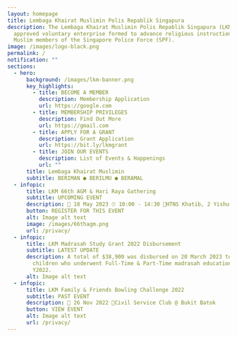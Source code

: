 ```yaml
---
layout: homepage
title: Lembaga Khairat Muslimin Polis Repablik Singapura
description: The Lembaga Khairat Muslimin Polis Repablik Singapura (LKM) is an
  approved voluntary enterprise formed to advance religious instruction among
  Muslim members of the Singapore Police Force (SPF).
image: /images/logo-black.png
permalink: /
notification: ""
sections:
  - hero:
      background: /images/lkm-banner.png
      key_highlights:
        - title: BECOME A MEMBER
          description: Membership Application
          url: https://google.com
        - title: MEMBERSHIP PRIVILEGES
          description: Find Out More
          url: https://gmail.com
        - title: APPLY FOR A GRANT
          description: Grant Application
          url: https://bit.ly/lkmgrant
        - title: JOIN OUR EVENTS
          description: List of Events & Happenings
          url: ""
      title: Lembaga Khairat Muslimin
      subtitle: BERIMAN ● BERILMU ● BERAMAL
  - infopic:
      title: LKM 66th AGM & Hari Raya Gathering
      subtitle: UPCOMING EVENT
      description: 📅 18 May 2023 ⏱ 10:00 - 14:30 📍HTNS Khatib, 2 Yishun Walk S767944
      button: REGISTER FOR THIS EVENT
      alt: Image alt text
      image: /images/66thagm.png
      url: /privacy/
  - infopic:
      title: LKM Madrasah Study Grant 2022 Disbursement
      subtitle: LATEST UPDATE
      description: A total of $38,900 was disbursed on 20 March 2023 to 254 members’
        children who underwent Full-Time & Part-Time madrasah education in
        Y2022.
      alt: Image alt text
  - infopic:
      title: LKM Family & Friends Bowling Challenge 2022
      subtitle: PAST EVENT
      description: 📅 26 Nov 2022 📍Civil Service Club @ Bukit Batok
      button: VIEW EVENT
      alt: Image alt text
      url: /privacy/
---
```

